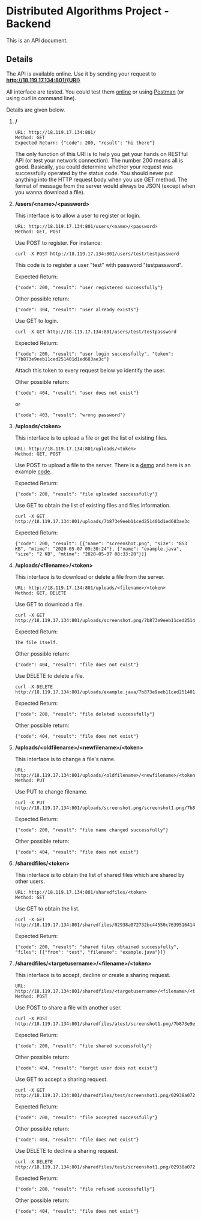 # Distributed Algorithms Project - Backend

This is an API document.

## Details

The API is available online. Use it by sending your request to **http://18.119.17.134:801/{URI}**

All interface are tested. You could test them [online](https://reqbin.com/) or using [Postman](https://www.postman.com/) (or using curl in command line).

Details are given below.

1. **/**
    ```
    URL: http://18.119.17.134:801/
    Method: GET
    Expected Return: {"code": 200, "result": "hi there"}
    ```
    The only function of this URI is to help you get your hands on RESTful API (or test your network connection). The number 200 means all is good. Basically, you could determine whether your request was successfully operated by the status code. You should never put anything into the HTTP request body when you use GET method. The format of message from the server would always be JSON (except when you wanna download a file).  

2. **/users/\<name\>/\<password\>**

    This interface is to allow a user to register or login.
    ```
    URL: http://18.119.17.134:801/users/<name>/<password>
    Method: GET, POST
    ```
    Use POST to register. For instance:
    ```
    curl -X POST http://18.119.17.134:801/users/test/testpassword
    ```
    This code is to register a user "test" with password "testpassword".

    Expected Return:
    ```
    {"code": 200, "result": "user registered successfully"}
    ```
    Other possible return:
    ```
    {"code": 304, "result": "user already exists"}
    ```

    Use GET to login.
    ```
    curl -X GET http://18.119.17.134:801/users/test/testpassword
    ```

    Expected Return:
    ```
    {"code": 200, "result": "user login successfully", "token": "7b873e9eeb11ced251401d1ed683ae3c"}
    ```
    Attach this token to every request below yo identify the user.

    Other possible return:
    ```
    {"code": 404, "result": "user does not exist"}
    ```
    or
    ```
    {"code": 403, "result": "wrong password"}
    ```

3. **/uploads/\<token\>**

    This interface is to upload a file or get the list of existing files.

    ```
    URL: http://18.119.17.134:801/uploads/<token>
    Method: GET, POST
    ```

    Use POST to upload a file to the server. There is a [demo](http://18.119.17.134:801/static/index.html) and here is an example [code](./static/example.java).

    Expected Return:
    ```
    {"code": 200, "result": "file uploaded successfully"}
    ```

    Use GET to obtain the list of existing files and files information.
    ```
    curl -X GET http://18.119.17.134:801/uploads/7b873e9eeb11ced251401d1ed683ae3c
    ```

    Expected Return:
    ```
    {"code": 200, "result": [{"name": "screenshot.png", "size": "853 KB", "mtime": "2020-05-07 09:30:24"}, {"name": "example.java", "size": "2 KB", "mtime": "2020-05-07 08:33:20"}]}
    ```

4. **/uploads/\<filename\>/\<token\>**

    This interface is to download or delete a file from the server.

    ```
    URL: http://18.119.17.134:801/uploads/<filename>/<token>
    Method: GET, DELETE
    ```

    Use GET to download a file.

    ```
    curl -X GET http://18.119.17.134:801/uploads/screenshot.png/7b873e9eeb11ced251401d1ed683ae3c
    ```

    Expected Return:
    ```
    The file itself.
    ```

    Other possible return:
    ```
    {"code": 404, "result": "file does not exist"}
    ```

    Use DELETE to delete a file.
    ```
    curl -X DELETE http://18.119.17.134:801/uploads/example.java/7b873e9eeb11ced251401d1ed683ae3c
    ```

    Expected Return:
    ```
    {"code": 200, "result": "file deleted successfully"}
    ```

    Other possible return:
    ```
    {"code": 404, "result": "file does not exist"}
    ```

5. **/uploads/\<oldfilename\>/\<newfilename\>/\<token\>**

    This interface is to change a file's name.

    ```
    URL: http://18.119.17.134:801/uploads/<oldfilename>/<newfilename>/<token>
    Method: PUT
    ```

    Use PUT to change filename.

    ```
    curl -X PUT http://18.119.17.134:801/uploads/screenshot.png/screenshot1.png/7b873e9eeb11ced251401d1ed683ae3c
    ```

    Expected Return:
    ```
    {"code": 200, "result": "file name changed successfully"}
    ```
    Other possible return:
    ```
    {"code": 404, "result": "file does not exist"}
    ```

6. **/sharedfiles/\<token\>**

    This interface is to obtain the list of shared files which are shared by other users.

    ```
    URL: http://18.119.17.134:801/sharedfiles/<token>
    Method: GET
    ```

    Use GET to obtain the list.

    ```
    curl -X GET http://18.119.17.134:801/sharedfiles/02938a072732bc44550c7639516414ed
    ```

    Expected Return:
    ```
    {"code": 200, "result": "shared files obtained successfully", "files": [{"from": "test", "filename": "example.java"}]}
    ```

7. **/sharedfiles/\<targetusername\>/\<filename\>/\<token\>**

    This interface is to accept, decline or create a sharing request.

    ```
    URL: http://18.119.17.134:801/sharedfiles/<targetusername>/<filename>/<token>
    Method: POST
    ```

    Use POST to share a file with another user.

    ```
    curl -X POST http://18.119.17.134:801/sharedfiles/atest/screenshot1.png/7b873e9eeb11ced251401d1ed683ae3c
    ```

    Expected Return:
    ```
    {"code": 200, "result": "file shared successfully"}
    ```

    Other possible return:
    ```
    {"code": 404, "result": "target user does not exist"}
    ```

    Use GET to accept a sharing request.

    ```
    curl -X GET http://18.119.17.134:801/sharedfiles/test/screenshot1.png/02938a072732bc44550c7639516414ed
    ```
    Expected Return:
    ```
    {"code": 200, "result": "file accepted successfully"}
    ```
    Other possible return:
    ```
    {"code": 404, "result": "file does not exist"}
    ```

    Use DELETE to decline a sharing request.

    ```
    curl -X DELETE http://18.119.17.134:801/sharedfiles/test/screenshot1.png/02938a072732bc44550c7639516414ed
    ```
    Expected Return:
    ```
    {"code": 200, "result": "file refused successfully"}
    ```
    Other possible return:
    ```
    {"code": 404, "result": "file does not exist"}
    ```


